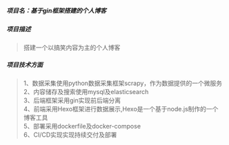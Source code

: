 ##### 项目名：基于gin框架搭建的个人博客

##### 项目描述  
> 搭建一个以搞笑内容为主的个人博客

##### 项目技术方面
> 1、数据采集使用python数据采集框架scrapy，作为数据提供的一个微服务 
> 2、内容储存及搜索使用mysql及elasticsearch  
> 3、后端框架采用gin实现前后端分离  
> 4、前端采用Hexo框架进行数据展示,Hexo是一个基于node.js制作的一个博客工具  
> 5、部署采用dockerfile及docker-compose  
> 6、CI/CD实现实现持续交付及部署
